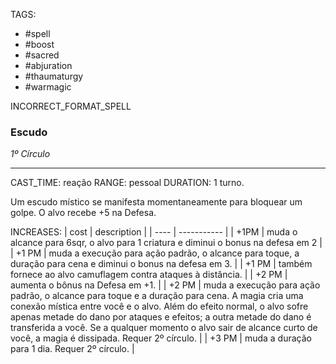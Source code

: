 TAGS:
- #spell
- #boost
- #sacred
- #abjuration
- #thaumaturgy
- #warmagic

INCORRECT_FORMAT_SPELL
### Escudo
*1º Círculo*
___
CAST_TIME: reação
RANGE: pessoal
DURATION: 1 turno.

Um escudo místico se manifesta momentaneamente para bloquear um golpe. O alvo recebe +5 na Defesa. 

INCREASES:
| cost | description |
| ---- | ----------- |
| +1PM | muda o alcance para 6sqr, o alvo para 1 criatura e diminui o bonus na defesa em 2 |
| +1 PM | muda a execução para ação padrão, o alcance para toque, a duração para cena e diminui o bonus na defesa em 3.  |
| +1 PM | também fornece ao alvo camuflagem contra ataques à distância.  |
| +2 PM | aumenta o bônus na Defesa em +1. |
| +2 PM | muda a execução para ação padrão, o alcance para toque e a duração para cena. A magia cria uma conexão mística entre você e o alvo. Além do efeito normal, o alvo sofre apenas metade do dano por ataques e efeitos; a outra metade do dano é transferida a você. Se a qualquer momento o alvo sair de alcance curto de você, a magia é dissipada. Requer 2º círculo.  |
| +3 PM | muda a duração para 1 dia. Requer 2º círculo. |

